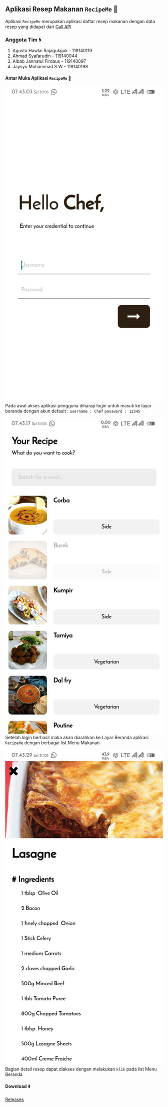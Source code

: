 ## Aplikasi Resep Makanan `RecipeMe` :bowl_with_spoon:

Aplikasi `RecipeMe` merupakan aplikasi daftar resep makanan dengan data resep yang didapat dari [Call API](https://www.themealdb.com/api/json/v1/1/search.php?s=)

### Anggota Tim :cyclone:
1. Agusto Hawlai Rajagukguk - 119140119
2. Ahmad Syafarudin - 119140044
3. Albab Jannatul Firdaus - 119140097
4. Jaysyu Muhammad S.W - 119140198

#### Antar Muka Aplikasi `RecipeMe` :iphone:
![](assets/SS/login.jpg)
Pada awal akses aplikasi pengguna diharap login untuk masuk ke layar beranda dengan akun default :
`username : Chef`
`password : 12345`

![](assets/SS/home.jpg)
Setelah login berhasil maka akan diarahkan ke Layar Beranda aplikasi `RecipeMe` dengan berbagai list Menu Makanan

![](assets/SS/detail.jpg)
Bagian detail resep dapat diakses dengan melakukan `klik` pada list Menu Beranda

#### Download :arrow_down:
[Releases](https://github.com/agustohr/UAS_PAM/releases)
